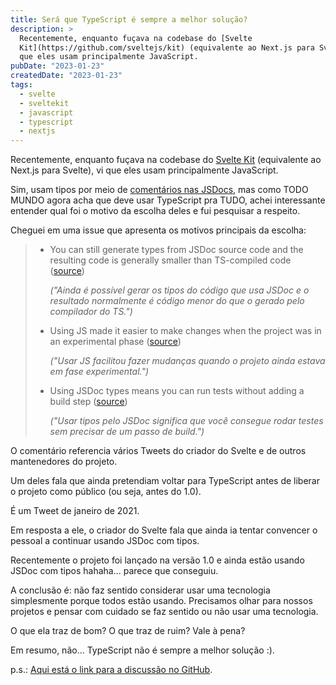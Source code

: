 ```yaml
---
title: Será que TypeScript é sempre a melhor solução?
description: >
  Recentemente, enquanto fuçava na codebase do [Svelte
  Kit](https://github.com/sveltejs/kit) (equivalente ao Next.js para Svelte), vi
  que eles usam principalmente JavaScript.
pubDate: "2023-01-23"
createdDate: "2023-01-23"
tags:
  - svelte
  - sveltekit
  - javascript
  - typescript
  - nextjs
---
```


Recentemente, enquanto fuçava na codebase do
[Svelte Kit](https://github.com/sveltejs/kit) (equivalente ao Next.js para
Svelte), vi que eles usam principalmente JavaScript.

Sim, usam tipos por meio de
[comentários nas JSDocs](https://github.com/sveltejs/kit/blob/1494ff8a16bfdfa6ce847b18fe048ed6664637e2/packages/kit/src/core/sync/sync.js),
mas como TODO MUNDO agora acha que deve usar TypeScript pra TUDO, achei
interessante entender qual foi o motivo da escolha deles e fui pesquisar a
respeito.

Cheguei em uma issue que apresenta os motivos principais da escolha:

> - You can still generate types from JSDoc source code and the resulting code
>   is generally smaller than TS-compiled code
>   ([source](https://twitter.com/Rich_Harris/status/1350436286948122625))
>
>   _("Ainda é possível gerar os tipos do código que usa JSDoc e o resultado
>   normalmente é código menor do que o gerado pelo compilador do TS.")_
>
> - Using JS made it easier to make changes when the project was in an
>   experimental phase
>   ([source](https://twitter.com/Rich_Harris/status/1487933546966753284))
>
>   _("Usar JS facilitou fazer mudanças quando o projeto ainda estava em fase
>   experimental.")_
>
> - Using JSDoc types means you can run tests without adding a build step
>   ([source](https://twitter.com/Rich_Harris/status/1440447529934417923))
>
>   _("Usar tipos pelo JSDoc significa que você consegue rodar testes sem
>   precisar de um passo de build.")_

O comentário referencia vários Tweets do criador do Svelte e de outros
mantenedores do projeto.

Um deles fala que ainda pretendiam voltar para TypeScript antes de liberar o
projeto como público (ou seja, antes do 1.0).

É um Tweet de janeiro de 2021.

Em resposta a ele, o criador do Svelte fala que ainda ia tentar convencer o
pessoal a continuar usando JSDoc com tipos.

Recentemente o projeto foi lançado na versão 1.0 e ainda estão usando JSDoc com
tipos hahaha... parece que conseguiu.

A conclusão é: não faz sentido considerar usar uma tecnologia simplesmente
porque todos estão usando. Precisamos olhar para nossos projetos e pensar com
cuidado se faz sentido ou não usar uma tecnologia.

O que ela traz de bom? O que traz de ruim? Vale à pena?

Em resumo, não... TypeScript não é sempre a melhor solução :).

p.s.:
[Aqui está o link para a discussão no GitHub](https://github.com/sveltejs/kit/discussions/4429).
